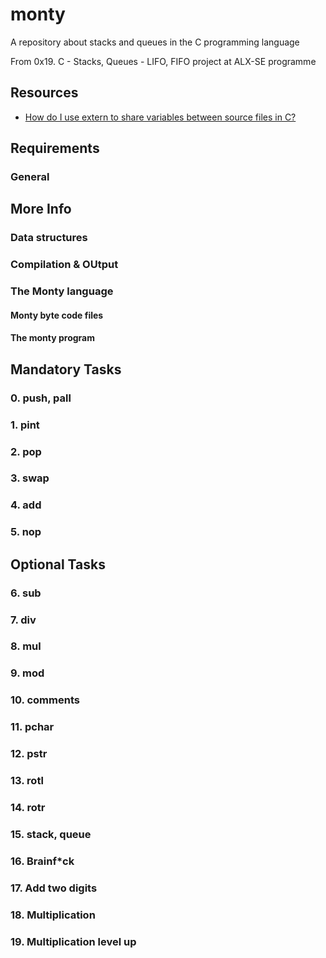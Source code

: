 # monty

A repository about stacks and queues in the C programming language

From 0x19. C - Stacks, Queues - LIFO, FIFO project at ALX-SE programme

## Resources

* [How do I use extern to share variables between source files in C?](https://stackoverflow.com/questions/1433204/how-do-i-use-extern-to-share-variables-between-source-files)

## Requirements

### General



## More Info

### Data structures



### Compilation & OUtput



### The Monty language



#### Monty byte code files



#### The monty program



## Mandatory Tasks

### 0. push, pall



### 1. pint



### 2. pop



### 3. swap



### 4. add



### 5. nop



## Optional Tasks

### 6. sub



### 7. div



### 8. mul



### 9. mod



### 10. comments



### 11. pchar



###  12. pstr



### 13. rotl



### 14. rotr



### 15. stack, queue



### 16. Brainf*ck



### 17. Add two digits



### 18. Multiplication



### 19. Multiplication level up

